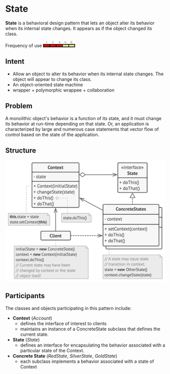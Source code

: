 # State

**State** is a behavioral design pattern that lets an object alter its behavior when its internal state changes. It appears as if the object changed its class.

Frequency of use ![medium](./img/use_medium.gif)

## Intent
* Allow an object to alter its behavior when its internal state changes. The object will appear to change its class.
* An object-oriented state machine
* wrapper + polymorphic wrappee + collaboration

## Problem
A monolithic object's behavior is a function of its state, and it must change its behavior at run-time depending on that state. Or, an application is characterized by large and numerous case statements that vector flow of control based on the state of the application.

## Structure
![structure](./img/structure.png)

## Participants
The classes and objects participating in this pattern include:

* **Context** (*Account*)
  * defines the interface of interest to clients
  * maintains an instance of a ConcreteState subclass that defines the current state.
* **State**  (*State*)
  * defines an interface for encapsulating the behavior associated with a particular state of the Context.
* **Concrete State** (*RedState*, *SilverState*, *GoldState*)
  * each subclass implements a behavior associated with a state of Context